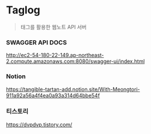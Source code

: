 # Taglog
> 태그를 활용한 웹노트 API 서버

### SWAGGER API DOCS
http://ec2-54-180-22-149.ap-northeast-2.compute.amazonaws.com:8080/swagger-ui/index.html

### Notion 
https://tangible-tartan-add.notion.site/With-Meongtori-911a92a56a4f4ea0a93a314d64bbe54f

### 티스토리 
https://dvpdvp.tistory.com/
